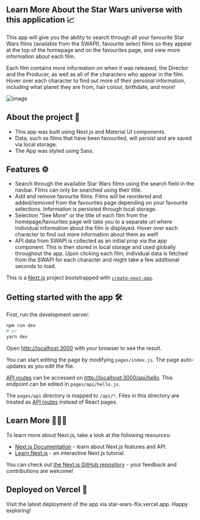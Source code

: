 ## Learn More About the Star Wars universe with this application 📈

This app will give you the ability to search through all your favourite Star Wars films (available from the SWAPI), favourite select films so they appear at the top of the homepage and on the favourites page, and view more information about each film. 

Each film contains more information on when it was released, the Director and the Producer, as well as all of the characters who appear in the film. Hover over each character to find out more of their personal information, including what planet they are from, hair colour, birthdate, and more!

![image](https://user-images.githubusercontent.com/105761311/206091088-555c3589-25e9-4daa-8957-4f3fff446ede.png)

## About the project 📝

* This app was built using Next.js and Material UI components. 
* Data, such as films that have been favourited, will persist and are saved via local storage.
* The App was styled using Sass.

## Features ⚙️

* Search through the available Star Wars films using the search field in the navbar. Films can only be searched using their title.
* Add and remove favourite films. Films will be reordered and added/removed from the favourites page depending on your favourite selections. Information is persisted through local storage.
* Selection "See More" or the title of each film from the homepage/favourites page will take you to a separate url where individual information about the film is displayed. Hover over each character to find out more information about them as well!
* API data from SWAPI is collected as an initial prop via the app component. This is then stored in local storage and used globally throughout the app. Upon clicking each film, individual data is fetched from the SWAPI for each character and might take a few additional seconds to load.

This is a [Next.js](https://nextjs.org/) project bootstrapped with [`create-next-app`](https://github.com/vercel/next.js/tree/canary/packages/create-next-app).

## Getting started with the app 🛠️

First, run the development server:

```bash
npm run dev
# or
yarn dev
```

Open [http://localhost:3000](http://localhost:3000) with your browser to see the result.

You can start editing the page by modifying `pages/index.js`. The page auto-updates as you edit the file.

[API routes](https://nextjs.org/docs/api-routes/introduction) can be accessed on [http://localhost:3000/api/hello](http://localhost:3000/api/hello). This endpoint can be edited in `pages/api/hello.js`.

The `pages/api` directory is mapped to `/api/*`. Files in this directory are treated as [API routes](https://nextjs.org/docs/api-routes/introduction) instead of React pages.

## Learn More 🧑🏻‍💻

To learn more about Next.js, take a look at the following resources:

- [Next.js Documentation](https://nextjs.org/docs) - learn about Next.js features and API.
- [Learn Next.js](https://nextjs.org/learn) - an interactive Next.js tutorial.

You can check out [the Next.js GitHub repository](https://github.com/vercel/next.js/) - your feedback and contributions are welcome!

## Deployed on Vercel 🚀

Visit the latest deployment of the app via star-wars-flix.vercel.app. Happy exploring! 
